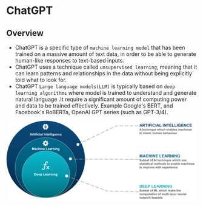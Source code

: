 # ChatGPT

## Overview
- ChatGPT is a specific type of `machine learning model` that has been trained on a massive amount of text data, in order to be able to generate human-like responses to text-based inputs.
- ChatGPT uses a technique called `unsupervised learning`, meaning that it can learn patterns and relationships in the data without being explicitly told what to look for.
- ChatGPT `Large language models(LLM)` is typically based on `deep learning algorithms` where model is trained to understand and generate natural language .It require a significant amount of computing power and data to be trained effectively. Example Google's BERT, and Facebook's RoBERTa, OpenAI GPT series (such as GPT-3/4).

![](./01-images/AI-vs-ML-vs-Deep-Learning.png)
